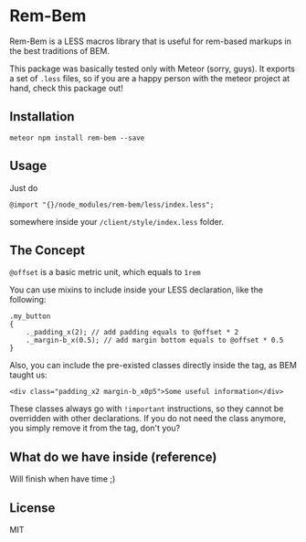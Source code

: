 # Rem-Bem

Rem-Bem is a LESS macros library that is useful for rem-based markups in the best traditions of BEM.

This package was basically tested only with Meteor (sorry, guys). It exports a set of `.less` files, so if you are a happy person with the meteor project at hand, check this package out!

## Installation

`meteor npm install rem-bem --save`

## Usage

Just do
~~~~
@import "{}/node_modules/rem-bem/less/index.less";
~~~~
somewhere inside your `/client/style/index.less` folder.

## The Concept

`@offset` is a basic metric unit, which equals to `1rem`

You can use mixins to include inside your LESS declaration, like the following:

~~~~
.my_button
{
    ._padding_x(2); // add padding equals to @offset * 2
    ._margin-b_x(0.5); // add margin bottom equals to @offset * 0.5
}
~~~~

Also, you can include the pre-existed classes directly inside the tag, as BEM taught us:
~~~~
<div class="padding_x2 margin-b_x0p5">Some useful information</div>
~~~~
These classes always go with `!important` instructions, so they cannot be overridden with other declarations. If you do not need the class anymore, you simply remove it from the tag, don't you?

## What do we have inside (reference)

Will finish when have time ;)

## License

MIT
